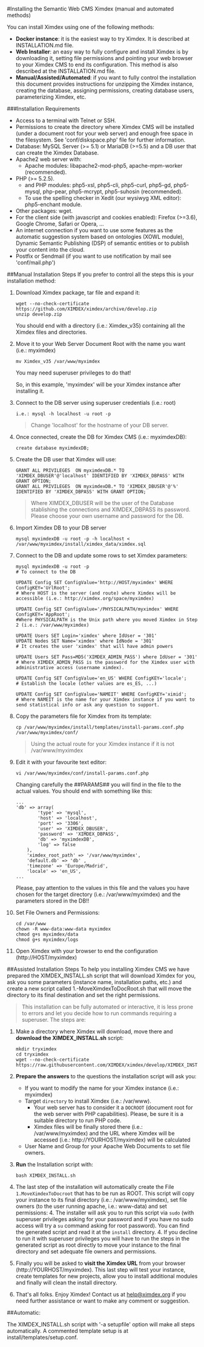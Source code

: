 #Installing the Semantic Web CMS Ximdex (manual and automated methods)

You can install Ximdex using one of the following methods:
- **Docker instance**: it is the easiest way to try Ximdex. It is described at INSTALLATION.md file.
- **Web Installer**: an easy way to fully configure and install Ximdex is by downloading it, setting file permissions and pointing your web browser to your Ximdex CMS to end its configuration. This method is also described at the INSTALLATION.md file.
- **Manual/Assisted/Automated**: if you want to fully control the installation this document provides instructions for unzipping the Ximdex instance, creating the database, assigning permissions, creating database users, parameterizing Ximdex, etc.

###Installation Requirements
*  Access to a terminal with Telnet or SSH.
*  Permissions to create the directory where Ximdex CMS will be installed (under a document root for your web server) and enough free space in the filesystem. See 'conf/diskspace.php' file for further information.
*  Database: MySQL Server (>= 5.1) or MariaDB (>=5.5) and a DB user that can create the Ximdex Database.
*  Apache2 web server with:
	*  Apache modules: libapache2-mod-php5, apache-mpm-worker (recommended).
*  PHP (>= 5.2.5).
	*  and PHP modules: php5-xsl, php5-cli, php5-curl, php5-gd, php5-mysql, php-pear, php5-mcrypt, php5-suhosin (recommended).
	*  To use the spelling checker in Xedit (our wysiwyg XML editor): php5-enchant module.
*  Other packages: wget.
*  For the client side (with javascript and cookies enabled): Firefox (>=3.6), Google Chrome, Safari or Opera, ...
*  An internet connection if you want to use some features as the automatic suggestion system based on ontologies (XOWL module), Dynamic Semantic Publishing (DSP) of semantic entities or to publish your content into the cloud.
*  Postfix or Sendmail (if you want to use notification by mail see 'conf/mail.php')

##Manual Installation Steps
If you prefer to control all the steps this is your installation method:

1. Download Ximdex package, tar file and expand it:
	```
  	wget --no-check-certificate https://github.com/XIMDEX/ximdex/archive/develop.zip
	unzip develop.zip
  	```
	You should end with a directory (i.e.: Ximdex_v35) containing all the Ximdex files and directories.

2. Move it to your Web Server Document Root with the name you want (i.e.: myximdex)

	```
	mv Ximdex_v35 /var/www/myximdex
	```
	You may need superuser privileges to do that!

	So, in this example, 'myximdex' will be your Ximdex instance after installing it.

3. Connect to the DB server using superuser credentials (i.e.: root)

	```
	i.e.: mysql -h localhost -u root -p
	```
	>Change 'localhost' for the hostname of your DB server.

4. Once connected, create the DB for Ximdex CMS (i.e.: myximdexDB):
	```
	create database myximdexDB;
	```

5. Create the DB user that Ximdex will use:
	```
  	GRANT ALL PRIVILEGES  ON myximdexDB.* TO 'XIMDEX_DBUSER'@'localhost' IDENTIFIED BY 'XIMDEX_DBPASS' WITH GRANT OPTION; 
  	GRANT ALL PRIVILEGES  ON myximdexDB.* TO 'XIMDEX_DBUSER'@'%' IDENTIFIED BY 'XIMDEX_DBPASS' WITH GRANT OPTION; 
	```
	>Where XIMDEX_DBUSER will be the user of the Database stablishing the connections and XIMDEX_DBPASS its password. Please choose your own username and password for the DB.

6. Import Ximdex DB to your DB server
  	```
  	mysql myximdexDB -u root -p -h localhost < /var/www/myximdex/install/ximdex_data/ximdex.sql
	```

7. Connect to the DB and update some rows to set Ximdex parameters:
	```
	mysql myximdexDB -u root -p
	# To connect to the DB

	UPDATE Config SET ConfigValue='http://HOST/myximdex' WHERE ConfigKEY='UrlRoot';
	# Where HOST is the server (and route) where Ximdex will be accessible (i.e.: http://ximdex.org/space/myximdex) 
  
	UPDATE Config SET ConfigValue='/PHYSICALPATH/myximdex' WHERE ConfigKEY='AppRoot';
  	#Where PHYSICALPATH is the Unix path where you moved Ximdex in Step 2 (i.e.: /var/www/myximdex)
  
  	UPDATE Users SET Login='ximdex' where IdUser = '301' 
	UPDATE Nodes SET Name='ximdex' where IdNode = '301'
  	# It creates the user 'ximdex' that will have admin powers
  	
  	UPDATE Users SET Pass=MD5('XIMDEX_ADMIN_PASS') where IdUser = '301' 
  	# Where XIMDEX_ADMIN_PASS is the password for the Ximdex user with administrative access (username ximdex).
  
 	UPDATE Config SET ConfigValue='en_US' WHERE ConfigKEY='locale';
 	# Establish the locale (other values are es_ES, ...)
  
  	UPDATE Config SET ConfigValue='NAMEIT' WHERE ConfigKEY='ximid'; 
  	# Where NAMEIT is the name for your Ximdex instance if you want to send statistical info or ask any question to support. 
	 ```
	
8. Copy the parameters file for Ximdex from its template:
	```
	cp /var/www/myximdex/install/templates/install-params.conf.php /var/www/myximdex/conf/
	```
	> Using the actual route for your Ximdex instance if it is not /var/www/myximdex

9. Edit it with your favourite text editor:
	```
	vi /var/www/myximdex/conf/install-params.conf.php	
	```
	Changing carefully the ##PARAMS## you will find in the file to the actual values. You should end with something like this:
	```
	...
	'db' => array(
        	'type' => 'mysql',
        	'host' => 'localhost',
        	'port' => '3306',
        	'user' => 'XIMDEX_DBUSER',
        	'password' => 'XIMDEX_DBPASS',
        	'db' => 'myximdexDB',
        	'log' => false
    	),
    	'ximdex_root_path' => '/var/www/myximdex',
    	'default.db' => 'db' ,
    	'timezone' => 'Europe/Madrid',
    	'locale' => 'en_US',
	...
	```
	Please, pay attention to the values in this file and the values you have chosen for the target directory (i.e.: /var/www/myximdex) and the parameters stored in the DB!!
	
10. Set File Owners and Permissions:
	```
	cd /var/www
	chown -R www-data:www-data myximdex
	chmod g+s myximdex/data
	chmod g+s myximdex/logs
	```
	
	
11. Open Ximdex with your browser to end the configuration (http://HOST/myximdex)

##Assisted Installation Steps
To help you installing Ximdex CMS we have prepared the XIMDEX_INSTALL.sh script that will download Ximdex for you, ask you some parameters (instance name, installation paths, etc.) and create a new script called 1.-MoveXimdexToDocRoot.sh that will move the directory to its final destination and set the right permissions. 
>This installation can be fully automated or interactive, it is less prone to errors and let you decide how to run commands requiring a superuser. The steps are:


1. Make a directory where Ximdex will download, move there and **download the XIMDEX_INSTALL.sh** script:
	```shell
	mkdir tryximdex
	cd tryximdex
	wget --no-check-certificate https://raw.githubusercontent.com/XIMDEX/ximdex/develop/XIMDEX_INSTALL.sh
	```

2. **Prepare the answers** to the questions the installation script will ask you:
	- If you want to modify the name for your Ximdex instance (i.e.: myximdex)
	- Target `directory` to install Ximdex (i.e.: /var/www). 
		- Your web server has to consider it a `DOCROOT` (document root for the web server with PHP capabilities). Please, be sure it is a suitable directory to run PHP code.
		- Ximdex files will be finally stored there (i.e.: /var/www/myximdex) and the URL where Ximdex will be accessed (i.e.: http://YOURHOST/myximdex) will be calculated
	- User Name and Group for your Apache Web Documents to set file owners.


3. **Run** the Installation script with:
	```
	bash XIMDEX_INSTALL.sh
	```

4. The last step of the installation will automatically create the File `1.MoveXimdexToDocroot` that has to be run as ROOT. This script will copy your instance to its final directory (i.e.: /var/www/myximdex), set file owners (to the user running apache, i.e.: www-data) and set permissions:
	4. The installer will ask you to run this script via `sudo` (with superuser privileges asking for your password and if you have no sudo access will try a `su` command asking for root password). You can find the generated script and read it at the `install` directory.
	4. If you decline to run it with superuser privileges you will have to run the steps in the generated script as root directly to move your instance to the final directory and set adequate file owners and permissions.

5. Finally you will be asked to **visit the Ximdex URL** from your browser (http://YOURHOST/myximdex). This last step will test your instance, create templates for new projects, allow you to install additional modules and finally will clean the install directory.

6. That's all folks. Enjoy Ximdex! Contact us at help@ximdex.org if you need further assistance or want to make any comment or suggestion.

##Automatic:

The XIMDEX_INSTALL.sh script with '-a setupfile' option will make all steps automatically. A commented template setup is at install/templates/setup.conf.
